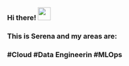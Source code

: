 ### Hi there! <img src="https://raw.githubusercontent.com/MartinHeinz/MartinHeinz/master/wave.gif" width="30px">
### This is Serena and my areas are:
### #Cloud #Data Engineerin #MLOps
